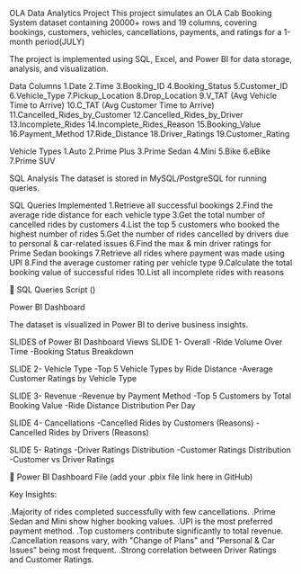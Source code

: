 OLA Data Analytics Project
This project simulates an OLA Cab Booking System dataset containing 20000+ rows and 19 columns, covering bookings, customers, vehicles, cancellations, payments, and ratings for a 1-month period(JULY) 

The project is implemented using SQL, Excel, and Power BI for data storage, analysis, and visualization.

Data Columns
1.Date
2.Time
3.Booking_ID
4.Booking_Status
5.Customer_ID
6.Vehicle_Type
7.Pickup_Location
8.Drop_Location
9.V_TAT (Avg Vehicle Time to Arrive)
10.C_TAT (Avg Customer Time to Arrive)
11.Cancelled_Rides_by_Customer
12.Cancelled_Rides_by_Driver
13.Incomplete_Rides
14.Incomplete_Rides_Reason
15.Booking_Value
16.Payment_Method
17.Ride_Distance
18.Driver_Ratings
19.Customer_Rating

Vehicle Types
1.Auto
2.Prime Plus
3.Prime Sedan
4.Mini
5.Bike
6.eBike
7.Prime SUV

SQL Analysis
The dataset is stored in MySQL/PostgreSQL for running queries.

SQL Queries Implemented
1.Retrieve all successful bookings
2.Find the average ride distance for each vehicle type
3.Get the total number of cancelled rides by customers
4.List the top 5 customers who booked the highest number of rides
5.Get the number of rides cancelled by drivers due to personal & car-related issues
6.Find the max & min driver ratings for Prime Sedan bookings
7.Retrieve all rides where payment was made using UPI
8.Find the average customer rating per vehicle type
9.Calculate the total booking value of successful rides
10.List all incomplete rides with reasons

📄 SQL Queries Script
 ()

 Power BI Dashboard

The dataset is visualized in Power BI to derive business insights.

SLIDES of Power BI Dashboard Views
SLIDE 1- Overall
-Ride Volume Over Time
-Booking Status Breakdown

SLIDE 2- Vehicle Type
-Top 5 Vehicle Types by Ride Distance
-Average Customer Ratings by Vehicle Type

SLIDE 3- Revenue
-Revenue by Payment Method
-Top 5 Customers by Total Booking Value
-Ride Distance Distribution Per Day

SLIDE 4- Cancellations
-Cancelled Rides by Customers (Reasons)
-Cancelled Rides by Drivers (Reasons)

SLIDE 5- Ratings
-Driver Ratings Distribution
-Customer Ratings Distribution
-Customer vs Driver Ratings

📄 Power BI Dashboard File
 (add your .pbix file link here in GitHub)

Key Insights:

.Majority of rides completed successfully with few cancellations.
.Prime Sedan and Mini show higher booking values.
.UPI is the most preferred payment method.
.Top customers contribute significantly to total revenue.
.Cancellation reasons vary, with "Change of Plans" and "Personal & Car Issues" being most frequent.
.Strong correlation between Driver Ratings and Customer Ratings.

